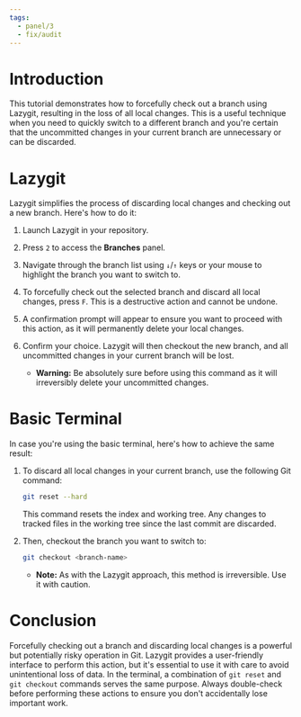 ```yaml
---
tags:
  - panel/3
  - fix/audit
---
```

# Introduction
This tutorial demonstrates how to forcefully check out a branch using Lazygit, resulting in the loss of all local changes. This is a useful technique when you need to quickly switch to a different branch and you're certain that the uncommitted changes in your current branch are unnecessary or can be discarded.

# Lazygit
Lazygit simplifies the process of discarding local changes and checking out a new branch. Here's how to do it:

1. Launch Lazygit in your repository.
2. Press `2` to access the **Branches** panel.
3. Navigate through the branch list using `↓`/`↑` keys or your mouse to highlight the branch you want to switch to.
4. To forcefully check out the selected branch and discard all local changes, press `F`. This is a destructive action and cannot be undone.
5. A confirmation prompt will appear to ensure you want to proceed with this action, as it will permanently delete your local changes.
6. Confirm your choice. Lazygit will then checkout the new branch, and all uncommitted changes in your current branch will be lost.

   - **Warning:** Be absolutely sure before using this command as it will irreversibly delete your uncommitted changes.

# Basic Terminal
In case you're using the basic terminal, here's how to achieve the same result:

1. To discard all local changes in your current branch, use the following Git command:
   ```bash
   git reset --hard
   ```
   This command resets the index and working tree. Any changes to tracked files in the working tree since the last commit are discarded.

2. Then, checkout the branch you want to switch to:
   ```bash
   git checkout <branch-name>
   ```

   - **Note:** As with the Lazygit approach, this method is irreversible. Use it with caution.

# Conclusion
Forcefully checking out a branch and discarding local changes is a powerful but potentially risky operation in Git. Lazygit provides a user-friendly interface to perform this action, but it's essential to use it with care to avoid unintentional loss of data. In the terminal, a combination of `git reset` and `git checkout` commands serves the same purpose. Always double-check before performing these actions to ensure you don't accidentally lose important work.
